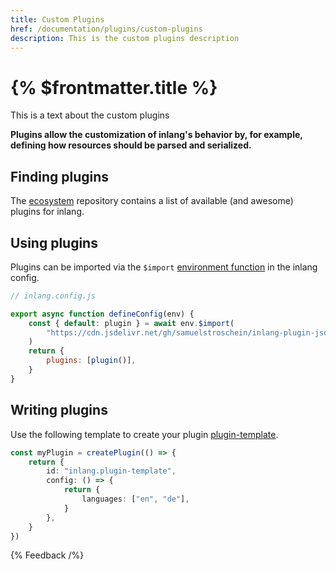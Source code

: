 ```yaml
---
title: Custom Plugins
href: /documentation/plugins/custom-plugins
description: This is the custom plugins description
---
```


# {% $frontmatter.title %}

This is a text about the custom plugins

**Plugins allow the customization of inlang's behavior by, for example, defining how resources should be parsed and serialized.**

## Finding plugins

The [ecosystem](https://github.com/inlang/ecosystem) repository contains a list of available (and awesome) plugins for inlang.

## Using plugins

Plugins can be imported via the `$import` [environment function](/documentation/inlang-environment) in the inlang config.

```js
// inlang.config.js

export async function defineConfig(env) {
	const { default: plugin } = await env.$import(
		"https://cdn.jsdelivr.net/gh/samuelstroschein/inlang-plugin-json/dist/index.js",
	)
	return {
		plugins: [plugin()],
	}
}
```

## Writing plugins

Use the following template to create your plugin [plugin-template](https://github.com/inlang/plugin-template).

```ts
const myPlugin = createPlugin(() => {
	return {
		id: "inlang.plugin-template",
		config: () => {
			return {
				languages: ["en", "de"],
			}
		},
	}
})
```

{% Feedback /%}
